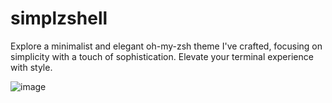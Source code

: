 # simplzshell
Explore a minimalist and elegant oh-my-zsh theme I've crafted, focusing on simplicity with a touch of sophistication. Elevate your terminal experience with style.


![image](https://github.com/MrNeoTr1n0/simplzshell/assets/149966763/d419ebb8-c2b7-40dd-a43c-4f4998b1c361)
